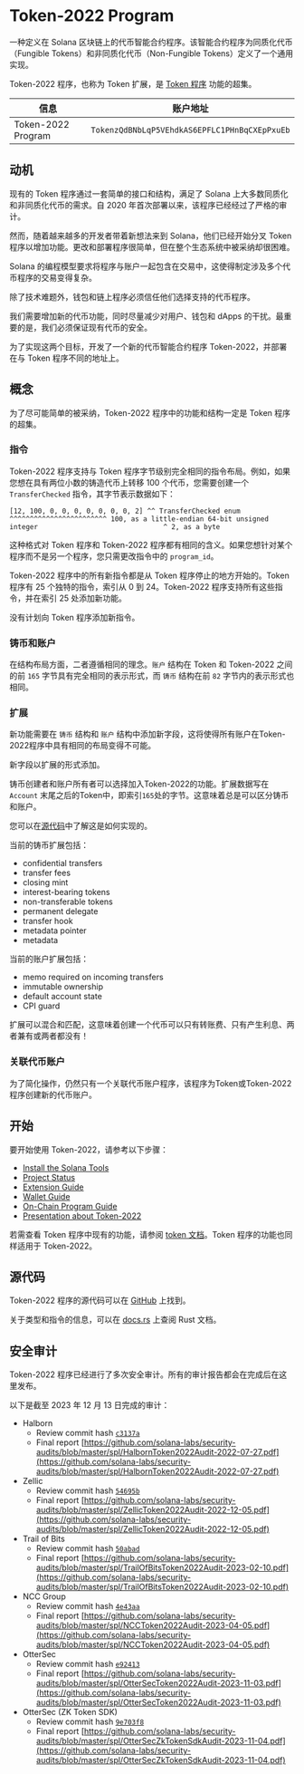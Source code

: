 # Token-2022 Program

一种定义在 Solana 区块链上的代币智能合约程序。该智能合约程序为同质化代币（Fungible Tokens）和非同质化代币（Non-Fungible Tokens）定义了一个通用实现。

Token-2022 程序，也称为 Token 扩展，是 [Token 程序](https://spl.solana.com/token) 功能的超集。

| 信息 | 账户地址 |
| --- | --- |
| Token-2022 Program | `TokenzQdBNbLqP5VEhdkAS6EPFLC1PHnBqCXEpPxuEb` |

## 动机

现有的 Token 程序通过一套简单的接口和结构，满足了 Solana 上大多数同质化和非同质化代币的需求。自 2020 年首次部署以来，该程序已经经过了严格的审计。

然而，随着越来越多的开发者带着新想法来到 Solana，他们已经开始分叉 Token 程序以增加功能。更改和部署程序很简单，但在整个生态系统中被采纳却很困难。

Solana 的编程模型要求将程序与账户一起包含在交易中，这使得制定涉及多个代币程序的交易变得复杂。

除了技术难题外，钱包和链上程序必须信任他们选择支持的代币程序。

我们需要增加新的代币功能，同时尽量减少对用户、钱包和 dApps 的干扰。最重要的是，我们必须保证现有代币的安全。

为了实现这两个目标，开发了一个新的代币智能合约程序 Token-2022，并部署在与 Token 程序不同的地址上。


## 概念

为了尽可能简单的被采纳，Token-2022 程序中的功能和结构一定是 Token 程序的超集。

### 指令

Token-2022 程序支持与 Token 程序字节级别完全相同的指令布局。例如，如果您想在具有两位小数的铸造代币上转移 100 个代币，您需要创建一个 `TransferChecked` 指令，其字节表示数据如下：

```text
[12, 100, 0, 0, 0, 0, 0, 0, 0, 2] ^^ TransferChecked enum     ^^^^^^^^^^^^^^^^^^^^^^^^ 100, as a little-endian 64-bit unsigned integer                               ^ 2, as a byte
```

这种格式对 Token 程序和 Token-2022 程序都有相同的含义。如果您想针对某个程序而不是另一个程序，您只需更改指令中的 `program_id`。

Token-2022 程序中的所有新指令都是从 Token 程序停止的地方开始的。Token 程序有 25 个独特的指令，索引从 0 到 24。Token-2022 程序支持所有这些指令，并在索引 25 处添加新功能。

没有计划向 Token 程序添加新指令。

### 铸币和账户

在结构布局方面，二者遵循相同的理念。`账户` 结构在 Token 和 Token-2022 之间的前 `165` 字节具有完全相同的表示形式，而 `铸币` 结构在前 `82` 字节内的表示形式也相同。

### 扩展

新功能需要在 `铸币` 结构和 `账户` 结构中添加新字段，这将使得所有账户在Token-2022程序中具有相同的布局变得不可能。

新字段以扩展的形式添加。

铸币创建者和账户所有者可以选择加入Token-2022的功能。扩展数据写在`Account` 末尾之后的Token中，即索引`165`处的字节。这意味着总是可以区分铸币和账户。

您可以在[源代码](https://github.com/solana-labs/solana-program-library/blob/master/token/program-2022/src/extension/mod.rs)中了解这是如何实现的。

当前的铸币扩展包括：

+   confidential transfers      
+   transfer fees               
+   closing mint                
+   interest-bearing tokens     
+   non-transferable tokens     
+   permanent delegate          
+   transfer hook               
+   metadata pointer            
+   metadata                    


当前的账户扩展包括：
+   memo required on incoming transfers  
+   immutable ownership    
+   default account state  
+   CPI guard              

扩展可以混合和匹配，这意味着创建一个代币可以只有转账费、只有产生利息、两者兼有或两者都没有！

### 关联代币账户

为了简化操作，仍然只有一个关联代币账户程序，该程序为Token或Token-2022程序创建新的代币账户。

## 开始

要开始使用 Token-2022，请参考以下步骤：

+   [Install the Solana Tools   ](https://docs.solana.com/cli/install-solana-cli-tools)
+   [Project Status ](https://spl.solana.com/token-2022/status)
+   [Extension Guide ](https://spl.solana.com/token-2022/extensions)
+   [Wallet Guide ](https://spl.solana.com/token-2022/wallet)
+   [On-Chain Program Guide ](https://spl.solana.com/token-2022/onchain)
+   [Presentation about Token-2022 ](https://spl.solana.com/token-2022/presentation)

若需查看 Token 程序中现有的功能，请参阅 [token 文档](https://spl.solana.com/token)。Token 程序的功能也同样适用于 Token-2022。

## 源代码[​](#source "直接链接到源代码")

Token-2022 程序的源代码可以在 [GitHub](https://github.com/solana-labs/solana-program-library/tree/master/token/program-2022) 上找到。

关于类型和指令的信息，可以在 [docs.rs](https://docs.rs/spl-token-2022/latest/spl_token_2022/) 上查阅 Rust 文档。

## 安全审计[​](#security-audits "直接链接到安全审计")

Token-2022 程序已经进行了多次安全审计。所有的审计报告都会在完成后在这里发布。

以下是截至 2023 年 12 月 13 日完成的审计：

+   Halborn
    +   Review commit hash [`c3137a`](https://github.com/solana-labs/solana-program-library/tree/c3137af9dfa2cc0873cc84c4418dea88ac542965/token/program-2022)
    +   Final report [https://github.com/solana-labs/security-audits/blob/master/spl/HalbornToken2022Audit-2022-07-27.pdf](https://github.com/solana-labs/security-audits/blob/master/spl/HalbornToken2022Audit-2022-07-27.pdf)
+   Zellic
    +   Review commit hash [`54695b`](https://github.com/solana-labs/solana-program-library/tree/54695b233484722458b18c0e26ebb8334f98422c/token/program-2022)
    +   Final report [https://github.com/solana-labs/security-audits/blob/master/spl/ZellicToken2022Audit-2022-12-05.pdf](https://github.com/solana-labs/security-audits/blob/master/spl/ZellicToken2022Audit-2022-12-05.pdf)
+   Trail of Bits
    +   Review commit hash [`50abad`](https://github.com/solana-labs/solana-program-library/tree/50abadd819df2e406567d6eca31c213264c1c7cd/token/program-2022)
    +   Final report [https://github.com/solana-labs/security-audits/blob/master/spl/TrailOfBitsToken2022Audit-2023-02-10.pdf](https://github.com/solana-labs/security-audits/blob/master/spl/TrailOfBitsToken2022Audit-2023-02-10.pdf)
+   NCC Group
    +   Review commit hash [`4e43aa`](https://github.com/solana-labs/solana/tree/4e43aa6c18e6bb4d98559f80eb004de18bc6b418/zk-token-sdk)
    +   Final report [https://github.com/solana-labs/security-audits/blob/master/spl/NCCToken2022Audit-2023-04-05.pdf](https://github.com/solana-labs/security-audits/blob/master/spl/NCCToken2022Audit-2023-04-05.pdf)
+   OtterSec
    +   Review commit hash [`e92413`](https://github.com/solana-labs/solana-program-library/tree/e924132d65ba0896249fb4983f6f97caff15721a)
    +   Final report [https://github.com/solana-labs/security-audits/blob/master/spl/OtterSecToken2022Audit-2023-11-03.pdf](https://github.com/solana-labs/security-audits/blob/master/spl/OtterSecToken2022Audit-2023-11-03.pdf)
+   OtterSec (ZK Token SDK)
    +   Review commit hash [`9e703f8`](https://github.com/solana-labs/solana/tree/9e703f8/zk-token-sdk)
    +   Final report [https://github.com/solana-labs/security-audits/blob/master/spl/OtterSecZkTokenSdkAudit-2023-11-04.pdf](https://github.com/solana-labs/security-audits/blob/master/spl/OtterSecZkTokenSdkAudit-2023-11-04.pdf)
